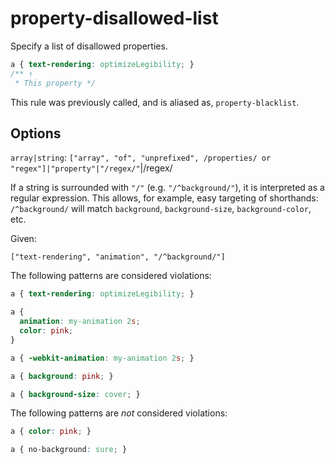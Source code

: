 # property-disallowed-list

Specify a list of disallowed properties.

<!-- prettier-ignore -->
```css
a { text-rendering: optimizeLegibility; }
/** ↑
 * This property */
```

This rule was previously called, and is aliased as, `property-blacklist`.

## Options

`array|string`: `["array", "of", "unprefixed", /properties/ or "regex"]|"property"|"/regex/"`|/regex/

If a string is surrounded with `"/"` (e.g. `"/^background/"`), it is interpreted as a regular expression. This allows, for example, easy targeting of shorthands: `/^background/` will match `background`, `background-size`, `background-color`, etc.

Given:

```
["text-rendering", "animation", "/^background/"]
```

The following patterns are considered violations:

<!-- prettier-ignore -->
```css
a { text-rendering: optimizeLegibility; }
```

<!-- prettier-ignore -->
```css
a {
  animation: my-animation 2s;
  color: pink;
}
```

<!-- prettier-ignore -->
```css
a { -webkit-animation: my-animation 2s; }
```

<!-- prettier-ignore -->
```css
a { background: pink; }
```

<!-- prettier-ignore -->
```css
a { background-size: cover; }
```

The following patterns are _not_ considered violations:

<!-- prettier-ignore -->
```css
a { color: pink; }
```

<!-- prettier-ignore -->
```css
a { no-background: sure; }
```
